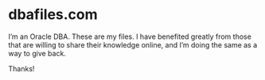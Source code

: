 # dbafiles.com

I’m an Oracle DBA. These are my files. I have benefited greatly from those that are willing to share their knowledge online, 
and I’m doing the same as a way to give back.

Thanks!
